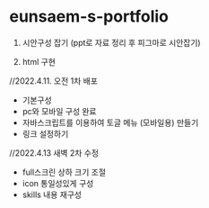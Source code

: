 # eunsaem-s-portfolio

1. 시안구성 잡기 (ppt로 자료 정리 후 피그마로 시안잡기)

2. html 구현
  
  //2022.4.11. 오전 1차 배포
  
   - 기본구성
   - pc와 모바일 구성 완료
   - 자바스크립트를 이용하여 토글 메뉴 (모바일용) 만들기
   - 링크 설정하기

//2022.4.13 새벽 2차 수정
  - full스크린 상하 크기 조절
  - icon 통일성있게 구성
  - skills 내용 재구성
